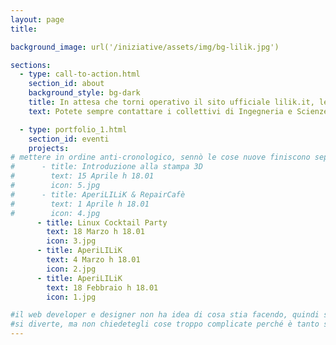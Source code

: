 ```yaml
---
layout: page
title:

background_image: url('/iniziative/assets/img/bg-lilik.jpg')

sections:
  - type: call-to-action.html
    section_id: about
    background_style: bg-dark
    title: In attesa che torni operativo il sito ufficiale lilik.it, le informazioni per il Laboratorio di Informatica Libera del Kollettivo d'ingegneria le trovate qui!
    text: Potete sempre contattare i collettivi di Ingegneria e Scienze per saperne di più. In questo periodo (inverno-primavera 2022) stiamo organizzando incontri di divulgazione e Repair Cafè con Aperitivo il primo e terzo venerdì del mese in aula 117-bis a Santa Marta; per passare i tornelli è consigliabile prenotare un posto al servizio prestito e informazioni della biblioteca di ingegneria nel pomeriggio (qualunque orario va bene!)

  - type: portfolio_1.html
    section_id: eventi
    projects:
# mettere in ordine anti-cronologico, sennò le cose nuove finiscono sepolte!
#      - title: Introduzione alla stampa 3D
#        text: 15 Aprile h 18.01
#        icon: 5.jpg
#      - title: AperiLILiK & RepairCafè
#        text: 1 Aprile h 18.01
#        icon: 4.jpg
      - title: Linux Cocktail Party
        text: 18 Marzo h 18.01
        icon: 3.jpg
      - title: AperiLILiK
        text: 4 Marzo h 18.01
        icon: 2.jpg
      - title: AperiLILiK
        text: 18 Febbraio h 18.01
        icon: 1.jpg

#il web developer e designer non ha idea di cosa stia facendo, quindi sbaglia, si incazza, beve un caffè e riprova.
#si diverte, ma non chiedetegli cose troppo complicate perché è tanto se riesce a mettere i link e le immagini giuste
---
```

